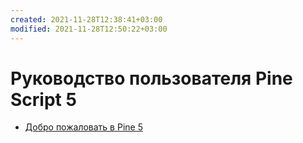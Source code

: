 ```yaml
---
created: 2021-11-28T12:38:41+03:00
modified: 2021-11-28T12:50:22+03:00
---
```


# Руководство пользователя Pine Script 5

- [Добро пожаловать в Pine 5](/Welcome_to_Pine_5.md)
